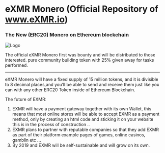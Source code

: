 # eXMR Monero (Official Repository of www.eXMR.io)
### The New (ERC20) Monero on Ethereum blockchain
![Logo](https://github.com/eXMRcoin/e-XMR/blob/master/eXMR-master/eXMR_200X200.png?raw=true)

The official eXMR Monero first was bounty and will be distributed to those interested.
pure community building token with 25% given away for tasks performed.

---
eXMR Monero will have a fixed supply of 15 million tokens, and it is divisible to 8 decimal places,and you’ll be able to send and receive them just like you can with any other ERC20 Token inside of Ethereum Blockchain.

The future of EXMR:
1) EXMR will have a payment gateway together with its own Wallet, this means that most online stores will be able to accept EXMR as a payment method, only by creating an html code and sticking it on your website this is in the process of construction .. 
2) EXMR plans to partner with reputable companies so that they add EXMR as part of their platform example pages of games, online casinos, gamblin etc ... 
3) By 2019 and EXMR will be self-sustainable and will grow on its own.







